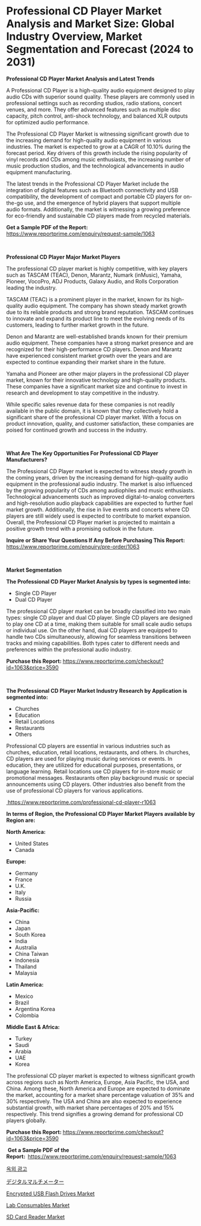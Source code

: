 <p><h1>Professional CD Player Market Analysis and Market Size: Global Industry Overview, Market Segmentation and Forecast (2024 to 2031)</h1></p><p><strong>Professional CD Player Market Analysis and Latest Trends</strong></p>
<p><p>A Professional CD Player is a high-quality audio equipment designed to play audio CDs with superior sound quality. These players are commonly used in professional settings such as recording studios, radio stations, concert venues, and more. They offer advanced features such as multiple disc capacity, pitch control, anti-shock technology, and balanced XLR outputs for optimized audio performance.</p><p>The Professional CD Player Market is witnessing significant growth due to the increasing demand for high-quality audio equipment in various industries. The market is expected to grow at a CAGR of 10.10% during the forecast period. Key drivers of this growth include the rising popularity of vinyl records and CDs among music enthusiasts, the increasing number of music production studios, and the technological advancements in audio equipment manufacturing.</p><p>The latest trends in the Professional CD Player Market include the integration of digital features such as Bluetooth connectivity and USB compatibility, the development of compact and portable CD players for on-the-go use, and the emergence of hybrid players that support multiple audio formats. Additionally, the market is witnessing a growing preference for eco-friendly and sustainable CD players made from recycled materials.</p></p>
<p><strong>Get a Sample PDF of the Report:&nbsp;</strong> <a href="https://www.reportprime.com/enquiry/request-sample/1063">https://www.reportprime.com/enquiry/request-sample/1063</a></p>
<p>&nbsp;</p>
<p><strong>Professional CD Player Major Market Players</strong></p>
<p><p>The professional CD player market is highly competitive, with key players such as TASCAM (TEAC), Denon, Marantz, Numark (inMusic), Yamaha, Pioneer, VocoPro, ADJ Products, Galaxy Audio, and Rolls Corporation leading the industry. </p><p>TASCAM (TEAC) is a prominent player in the market, known for its high-quality audio equipment. The company has shown steady market growth due to its reliable products and strong brand reputation. TASCAM continues to innovate and expand its product line to meet the evolving needs of its customers, leading to further market growth in the future.</p><p>Denon and Marantz are well-established brands known for their premium audio equipment. These companies have a strong market presence and are recognized for their high-performance CD players. Denon and Marantz have experienced consistent market growth over the years and are expected to continue expanding their market share in the future.</p><p>Yamaha and Pioneer are other major players in the professional CD player market, known for their innovative technology and high-quality products. These companies have a significant market size and continue to invest in research and development to stay competitive in the industry.</p><p>While specific sales revenue data for these companies is not readily available in the public domain, it is known that they collectively hold a significant share of the professional CD player market. With a focus on product innovation, quality, and customer satisfaction, these companies are poised for continued growth and success in the industry.</p></p>
<p>&nbsp;</p>
<p><strong>What Are The Key Opportunities For Professional CD Player Manufacturers?</strong></p>
<p><p>The Professional CD Player market is expected to witness steady growth in the coming years, driven by the increasing demand for high-quality audio equipment in the professional audio industry. The market is also influenced by the growing popularity of CDs among audiophiles and music enthusiasts. Technological advancements such as improved digital-to-analog converters and high-resolution audio playback capabilities are expected to further fuel market growth. Additionally, the rise in live events and concerts where CD players are still widely used is expected to contribute to market expansion. Overall, the Professional CD Player market is projected to maintain a positive growth trend with a promising outlook in the future.</p></p>
<p><strong>Inquire or Share Your Questions If Any Before Purchasing This Report:</strong> <a href="https://www.reportprime.com/enquiry/pre-order/1063">https://www.reportprime.com/enquiry/pre-order/1063</a></p>
<p>&nbsp;</p>
<p><strong>Market Segmentation</strong></p>
<p><strong>The Professional CD Player Market Analysis by types is segmented into:</strong></p>
<p><ul><li>Single CD Player</li><li>Dual CD Player</li></ul></p>
<p><p>The professional CD player market can be broadly classified into two main types: single CD player and dual CD player. Single CD players are designed to play one CD at a time, making them suitable for small scale audio setups or individual use. On the other hand, dual CD players are equipped to handle two CDs simultaneously, allowing for seamless transitions between tracks and mixing capabilities. Both types cater to different needs and preferences within the professional audio industry.</p></p>
<p><strong>Purchase this Report:&nbsp;</strong><a href="https://www.reportprime.com/checkout?id=1063&price=3590">https://www.reportprime.com/checkout?id=1063&price=3590</a></p>
<p>&nbsp;</p>
<p><strong>The Professional CD Player Market Industry Research by Application is segmented into:</strong></p>
<p><ul><li>Churches</li><li>Education</li><li>Retail Locations</li><li>Restaurants</li><li>Others</li></ul></p>
<p><p>Professional CD players are essential in various industries such as churches, education, retail locations, restaurants, and others. In churches, CD players are used for playing music during services or events. In education, they are utilized for educational purposes, presentations, or language learning. Retail locations use CD players for in-store music or promotional messages. Restaurants often play background music or special announcements using CD players. Other industries also benefit from the use of professional CD players for various applications.</p></p>
<p><a href="https://www.reportprime.com/professional-cd-player-r1063">&nbsp;https://www.reportprime.com/professional-cd-player-r1063</a></p>
<p><strong>In terms of Region, the Professional CD Player Market Players available by Region are:</strong></p>
<p>
    <p> <strong> North America: </strong>
        <ul>
            <li>United States</li>
            <li>Canada</li>
        </ul>
        </p> 
    <p> <strong> Europe: </strong>
        <ul>
            <li>Germany</li>
            <li>France</li>
            <li>U.K.</li>
            <li>Italy</li>
            <li>Russia</li>
        </ul>
        </p> 
    <p> <strong> Asia-Pacific: </strong>
        <ul>
            <li>China</li>
            <li>Japan</li>
            <li>South Korea</li>
            <li>India</li>
            <li>Australia</li>
            <li>China Taiwan</li>
            <li>Indonesia</li>
            <li>Thailand</li>
            <li>Malaysia</li>
        </ul>
        </p> 
    <p> <strong> Latin America: </strong>
        <ul>
            <li>Mexico</li>
            <li>Brazil</li>
            <li>Argentina Korea</li>
            <li>Colombia</li>
        </ul>
        </p> 
    <p> <strong> Middle East & Africa: </strong>
        <ul>
            <li>Turkey</li>
            <li>Saudi</li>
            <li>Arabia</li>
            <li>UAE</li>
            <li>Korea</li>
        </ul>
    </p>
    </p>
<p><p>The professional CD player market is expected to witness significant growth across regions such as North America, Europe, Asia Pacific, the USA, and China. Among these, North America and Europe are expected to dominate the market, accounting for a market share percentage valuation of 35% and 30% respectively. The USA and China are also expected to experience substantial growth, with market share percentages of 20% and 15% respectively. This trend signifies a growing demand for professional CD players globally.</p></p>
<p><strong>Purchase this Report: </strong><a href="https://www.reportprime.com/checkout?id=1063&price=3590">https://www.reportprime.com/checkout?id=1063&price=3590</a></p>
<p>&nbsp;<strong>Get a Sample PDF of the Report:&nbsp;&nbsp;</strong><a href="https://www.reportprime.com/enquiry/request-sample/1063">https://www.reportprime.com/enquiry/request-sample/1063</a></p>
<p><strong></strong></p>
<p><p><a href="https://github.com/fernandotryO5lson96765/Market-Research-Report-List-1/blob/main/702667668360.md">옥외 광고</a></p><p><a href="https://github.com/EmoryYundt1935/Market-Research-Report-List-1/blob/main/727274070854.md">デジタルマルチメーター</a></p><p><a href="https://github.com/ZackaryHalvorson2023/Market-Research-Report-List-1/blob/main/encrypted-usb-flash-drives-market.md">Encrypted USB Flash Drives Market</a></p><p><a href="https://issuu.com/reportprime-2/docs/lab-consumables-market-size-2030.pptx">Lab Consumables Market</a></p><p><a href="https://github.com/DeonteStanton2023/Market-Research-Report-List-1/blob/main/sd-card-reader-market.md">SD Card Reader Market</a></p></p>